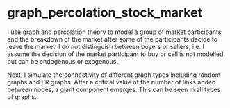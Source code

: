 # graph_percolation_stock_market

I use graph and percolation theory to model a group of market participants and the breakdown of the market after some of the participants decide to leave the market. I do not distinguish between buyers or sellers, i.e. I assume the decision of the market participant to buy or cell is not modelled but can be endogenous or exogenous. 

Next, I simulate the connectivity of different graph types including random graphs and ER graphs. After a critical value of the number of links added between nodes, a giant component emerges. This can be seen in all types of graphs. 
